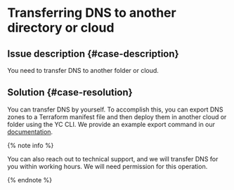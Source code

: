 # Transferring DNS to another directory or cloud


## Issue description {#case-description}

You need to transfer DNS to another folder or cloud.

## Solution {#case-resolution}

You can transfer DNS by yourself. To accomplish this, you can export DNS zones to a Terraform manifest file and then deploy them in another cloud or folder using the YC CLI. We provide an example export command in our [documentation](https://cloud.yandex.ru/docs/cli/cli-ref/dns/cli-ref/bind-file/migrate-to-terraform).

{% note info %}

You can also reach out to technical support, and we will transfer DNS for you within working hours. We will need permission for this operation.

{% endnote %}
